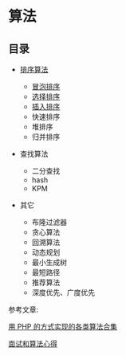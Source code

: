 # 算法

## 目录


- [排序算法](https://github.com/xianyunyh/arithmetic-php/tree/master/package/Sort)
  - [冒泡排序](#冒泡排序)
  - [选择排序](#选择排序)
  - [插入排序](https://github.com/xianyunyh/arithmetic-php/blob/master/package/Sort/InsertSort.php)
  - 快速排序
  - 堆排序
  - 归并排序
  
- 查找算法
  - 二分查找
  - hash
  - KPM
  
- 其它
  - 布隆过滤器
  - 贪心算法
  - 回溯算法
  - 动态规划
  - 最小生成树
  - 最短路径
  - 推荐算法
  - 深度优先、广度优先
    
    
参考文章:

[用 PHP 的方式实现的各类算法合集](https://github.com/xianyunyh/arithmetic-php)

[面试和算法心得](https://github.com/xianyunyh/arithmetic-php)
